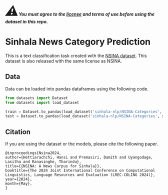 ***<span style="font-size: 3em;">:warning:</span>You must agree to the [license](https://github.com/Sinhala-NLP/NSINA?tab=License-1-ov-file#readme) and terms of use before using the dataset in this repo.***

# Sinhala News Category Prediction
This is a text classification task created with the [NSINA dataset](https://github.com/Sinhala-NLP/NSINA). This dataset is also released with the same license as NSINA. 



## Data
Data can be loaded into pandas dataframes using the following code. 

```python
from datasets import Dataset
from datasets import load_dataset

train = Dataset.to_pandas(load_dataset('sinhala-nlp/NSINA-Categories', split='train'))
test = Dataset.to_pandas(load_dataset('sinhala-nlp/NSINA-Categories', split='test'))
```

## Citation
If you are using the dataset or the models, please cite the following paper.

~~~
@inproceedings{Nsina2024,
author={Hettiarachchi, Hansi and Premasiri, Damith and Uyangodage, Lasitha and Ranasinghe, Tharindu},
title={{NSINA: A News Corpus for Sinhala}},
booktitle={The 2024 Joint International Conference on Computational Linguistics, Language Resources and Evaluation (LREC-COLING 2024)},
year={2024},
month={May},
}
~~~